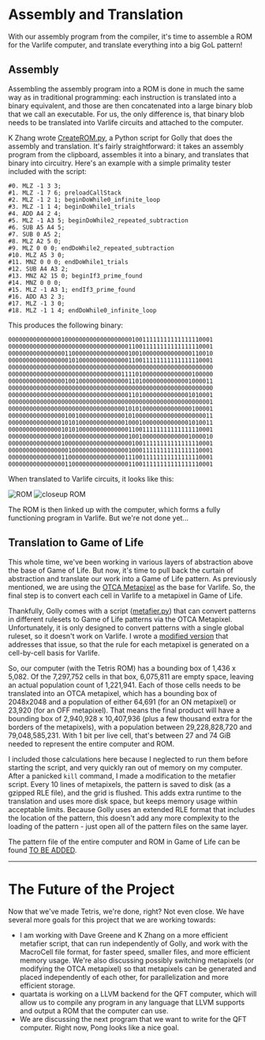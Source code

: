 # Assembly and Translation

With our assembly program from the compiler, it's time to assemble a ROM for the Varlife computer, and translate everything into a big GoL pattern!

## Assembly

Assembling the assembly program into a ROM is done in much the same way as in traditional programming: each instruction is translated into a binary equivalent, and those are then concatenated into a large binary blob that we call an executable. For us, the only difference is, that binary blob needs to be translated into Varlife circuits and attached to the computer.

K Zhang wrote [CreateROM.py](https://github.com/QuestForTetris/QFT/blob/master/CreateROM.py), a Python script for Golly that does the assembly and translation. It's fairly straightforward: it takes an assembly program from the clipboard, assembles it into a binary, and translates that binary into circuitry. Here's an example with a simple primality tester included with the script:

```
#0. MLZ -1 3 3;
#1. MLZ -1 7 6; preloadCallStack
#2. MLZ -1 2 1; beginDoWhile0_infinite_loop
#3. MLZ -1 1 4; beginDoWhile1_trials
#4. ADD A4 2 4;
#5. MLZ -1 A3 5; beginDoWhile2_repeated_subtraction
#6. SUB A5 A4 5;
#7. SUB 0 A5 2;
#8. MLZ A2 5 0;
#9. MLZ 0 0 0; endDoWhile2_repeated_subtraction
#10. MLZ A5 3 0;
#11. MNZ 0 0 0; endDoWhile1_trials
#12. SUB A4 A3 2;
#13. MNZ A2 15 0; beginIf3_prime_found
#14. MNZ 0 0 0;
#15. MLZ -1 A3 1; endIf3_prime_found
#16. ADD A3 2 3;
#17. MLZ -1 3 0;
#18. MLZ -1 1 4; endDoWhile0_infinite_loop
```

This produces the following binary:

```
0000000000000001000000000000000000010011111111111111110001
0000000000000000000000000000000000110011111111111111110001
0000000000000000110000000000000000100100000000000000110010
0000000000000000010100000000000000110011111111111111110001
0000000000000000000000000000000000000000000000000000000000
0000000000000000000000000000000011110100000000000000100000
0000000000000000100100000000000000110100000000000001000011
0000000000000000000000000000000000000000000000000000000000
0000000000000000000000000000000000110100000000000001010001
0000000000000000000000000000000000000000000000000000000001
0000000000000000000000000000000001010100000000000000100001
0000000000000000100100000000000001010000000000000000000011
0000000000000001010100000000000001000100000000000001010011
0000000000000001010100000000000000110011111111111111110001
0000000000000001000000000000000000100100000000000001000010
0000000000000001000000000000000000010011111111111111110001
0000000000000000010000000000000000100011111111111111110001
0000000000000001100000000000000001110011111111111111110001
0000000000000000110000000000000000110011111111111111110001
```

When translated to Varlife circuits, it looks like this:

![ROM](http://i.imgur.com/eoPdvOY.png) ![closeup ROM](http://i.imgur.com/Pee1yuE.png)

The ROM is then linked up with the computer, which forms a fully functioning program in Varlife. But we're not done yet...

## Translation to Game of Life

This whole time, we've been working in various layers of abstraction above the base of Game of Life. But now, it's time to pull back the curtain of abstraction and translate our work into a Game of Life pattern. As previously mentioned, we are using the [OTCA Metapixel](http://www.conwaylife.com/w/index.php?title=OTCA_metapixel) as the base for Varlife. So, the final step is to convert each cell in Varlife to a metapixel in Game of Life.

Thankfully, Golly comes with a script ([metafier.py](https://sourceforge.net/p/golly/code/ci/master/tree/Scripts/Python/metafier.py)) that can convert patterns in different rulesets to Game of Life patterns via the OTCA Metapixel. Unfortunately, it is only designed to convert patterns with a single global ruleset, so it doesn't work on Varlife. I wrote a [modified version](https://github.com/QuestForTetris/QFT/blob/master/metafier.py) that addresses that issue, so that the rule for each metapixel is generated on a cell-by-cell basis for Varlife.

So, our computer (with the Tetris ROM) has a bounding box of 1,436 x 5,082. Of the 7,297,752 cells in that box, 6,075,811 are empty space, leaving an actual population count of 1,221,941. Each of those cells needs to be translated into an OTCA metapixel, which has a bounding box of 2048x2048 and a population of either 64,691 (for an ON metapixel) or 23,920 (for an OFF metapixel). That means the final product will have a bounding box of 2,940,928 x 10,407,936 (plus a few thousand extra for the borders of the metapixels), with a population between 29,228,828,720 and 79,048,585,231. With 1 bit per live cell, that's between 27 and 74 GiB needed to represent the entire computer and ROM.

I included those calculations here because I neglected to run them before starting the script, and very quickly ran out of memory on my computer. After a panicked `kill` command, I made a modification to the metafier script. Every 10 lines of metapixels, the pattern is saved to disk (as a gzipped RLE file), and the grid is flushed. This adds extra runtime to the translation and uses more disk space, but keeps memory usage within acceptable limits. Because Golly uses an extended RLE format that includes the location of the pattern, this doesn't add any more complexity to the loading of the pattern - just open all of the pattern files on the same layer.

The pattern file of the entire computer and ROM in Game of Life can be found [TO BE ADDED]().

---

# The Future of the Project

Now that we've made Tetris, we're done, right? Not even close. We have several more goals for this project that we are working towards:

- I am working with Dave Greene and K Zhang on a more efficient metafier script, that can run independently of Golly, and work with the MacroCell file format, for faster speed, smaller files, and more efficient memory usage. We're also discussing possibly switching metapixels (or modifying the OTCA metapixel) so that metapixels can be generated and placed independently of each other, for parallelization and more efficient storage.
- quartata is working on a LLVM backend for the QFT computer, which will allow us to compile any program in any language that LLVM supports and output a ROM that the computer can use.
- We are discussing the next program that we want to write for the QFT computer. Right now, Pong looks like a nice goal.
